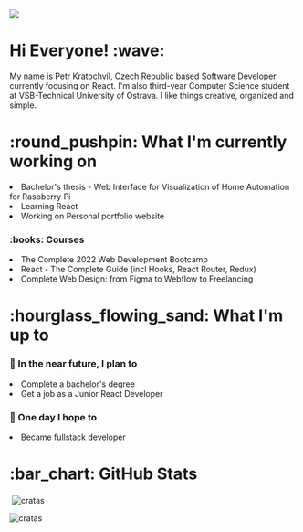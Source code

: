 <img src="https://user-images.githubusercontent.com/56606404/158480723-7aefc4af-dfc3-459c-b3fb-401979397b0c.png">

<h1> Hi Everyone! :wave: </h1>
<p>My name is Petr Kratochvíl, Czech Republic based Software Developer currently focusing on React. I'm also third-year Computer Science student at VSB-Technical University of Ostrava. I like things creative, organized and simple. 
</p>


<h1>:round_pushpin: What I'm currently working on</h1>
<li>Bachelor's thesis - Web Interface for Visualization of Home Automation for Raspberry Pi</li>
<li>Learning React</li>
<li>Working on Personal portfolio website</li>
<h3>:books: Courses</h3>
<li>The Complete 2022 Web Development Bootcamp</li>
<li>React - The Complete Guide (incl Hooks, React Router, Redux)</li>
<li>Complete Web Design: from Figma to Webflow to Freelancing</li>
<h1>:hourglass_flowing_sand: What I'm up to </h1>
<h3>🎯 In the near future, I plan to</h3>
<li>Complete a bachelor's degree</li>
<li>Get a job as a Junior React Developer</li>
<h3>🤞 One day I hope to</h3>
<li>Became fullstack developer</li>

<h1>:bar_chart: GitHub Stats</h1>
<p>&nbsp;<img align="center" src="https://github-readme-stats.vercel.app/api?username=cratas&show_icons=true&locale=en" alt="cratas" /></p>
<p><img align="center" src="https://github-readme-streak-stats.herokuapp.com/?user=cratas&" alt="cratas" /></p>
